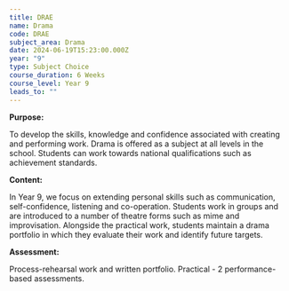 ```yaml
---
title: DRAE
name: Drama
code: DRAE
subject_area: Drama
date: 2024-06-19T15:23:00.000Z
year: "9"
type: Subject Choice
course_duration: 6 Weeks
course_level: Year 9
leads_to: ""
---
```

**Purpose:**

To develop the skills, knowledge and confidence associated with creating and performing work. Drama is offered as a subject at all levels in the school. Students can work towards national qualifications such as achievement standards.

**Content:**

In Year 9, we focus on extending personal skills such as communication, self-confidence, listening and co-operation. Students work in groups and are introduced to a number of theatre forms such as mime and improvisation. Alongside the practical work, students maintain a drama portfolio in which they evaluate their work and identify future targets.

**Assessment:**

Process-rehearsal work and written portfolio. Practical - 2 performance-based assessments.
